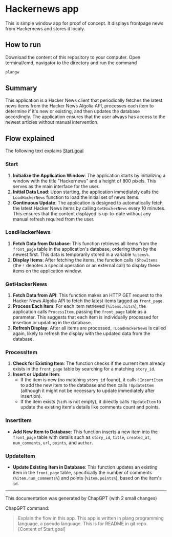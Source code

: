 # Hackernews app

This is simple window app for proof of concept. It displays frontpage news from Hackernews and stores it localy.

## How to run
Download the content of this repository to your computer. Open terminal/cmd, navigator to the directory and run the command

```bash
plangw
```

## Summary
This application is a Hacker News client that periodically fetches the latest news items from the Hacker News Algolia API, processes each item to determine if it's new or existing, and then updates the database accordingly. The application ensures that the user always has access to the newest articles without manual intervention.

## Flow explained

The following text explains [Start.goal](Start.goal)

### Start
1. **Initialize the Application Window**: The application starts by initializing a window with the title "Hackernews" and a height of 800 pixels. This serves as the main interface for the user.
2. **Initial Data Load**: Upon starting, the application immediately calls the `LoadHackerNews` function to load the initial set of news items.
3. **Continuous Update**: The application is designed to automatically fetch the latest Hacker News items by calling `GetHackerNews` every 10 minutes. This ensures that the content displayed is up-to-date without any manual refresh required from the user.

### LoadHackerNews
1. **Fetch Data from Database**: This function retrieves all items from the `front_page` table in the application's database, ordering them by the newest first. This data is temporarily stored in a variable `%items%`.
2. **Display Items**: After fetching the items, the function calls `!ShowItems` (the `!` denotes a special operation or an external call) to display these items on the application window.

### GetHackerNews
1. **Fetch Data from API**: This function makes an HTTP GET request to the Hacker News Algolia API to fetch the latest items tagged as `front_page`.
2. **Process Each Item**: For each item retrieved (`%items.hits%`), the application calls `ProcessItem`, passing the `front_page` table as a parameter. This suggests that each item is individually processed for insertion or updating in the database.
3. **Refresh Display**: After all items are processed, `!LoadHackerNews` is called again, likely to refresh the display with the updated data from the database.

### ProcessItem
1. **Check for Existing Item**: The function checks if the current item already exists in the `front_page` table by searching for a matching `story_id`.
2. **Insert or Update Item**: 
    - If the item is new (no matching `story_id` found), it calls `!InsertItem` to add the new item to the database and then calls `!UpdateItem` (although it might not be necessary to update immediately after insertion).
    - If the item exists (`%id%` is not empty), it directly calls `!UpdateItem` to update the existing item's details like comments count and points.

### InsertItem
- **Add New Item to Database**: This function inserts a new item into the `front_page` table with details such as `story_id`, `title`, `created_at`, `num_comments`, `url`, `points`, and `author`.

### UpdateItem
- **Update Existing Item in Database**: This function updates an existing item in the `front_page` table, specifically the number of comments (`%item.num_comments%`) and points (`%item.points%`), based on the item's `id`.



----
This documentation was generated by ChapGPT (with 2 small changes)

ChapGPT command:
> Explain the flow in this app. This app is written in plang programming language, a pseudo language. This is for README in git repo. [Content of Start.goal]